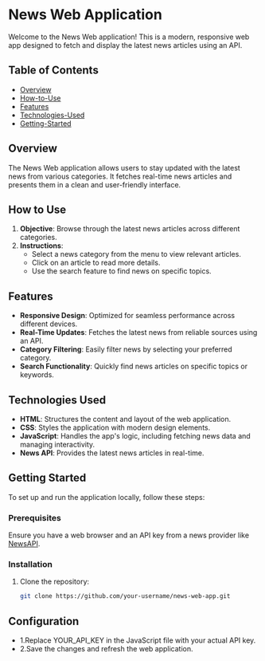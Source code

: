 # News Web Application

Welcome to the News Web application! This is a modern, responsive web app designed to fetch and display the latest news articles using an API.

## Table of Contents
- [Overview](#overview)
- [How-to-Use](#how-to-use)
- [Features](#features)
- [Technologies-Used](#technologies-used)
- [Getting-Started](#getting-started)

## Overview
The News Web application allows users to stay updated with the latest news from various categories. It fetches real-time news articles and presents them in a clean and user-friendly interface.

## How to Use
1. **Objective**: Browse through the latest news articles across different categories.
2. **Instructions**:
   - Select a news category from the menu to view relevant articles.
   - Click on an article to read more details.
   - Use the search feature to find news on specific topics.

## Features
- **Responsive Design**: Optimized for seamless performance across different devices.
- **Real-Time Updates**: Fetches the latest news from reliable sources using an API.
- **Category Filtering**: Easily filter news by selecting your preferred category.
- **Search Functionality**: Quickly find news articles on specific topics or keywords.

## Technologies Used
- **HTML**: Structures the content and layout of the web application.
- **CSS**: Styles the application with modern design elements.
- **JavaScript**: Handles the app's logic, including fetching news data and managing interactivity.
- **News API**: Provides the latest news articles in real-time.

## Getting Started
To set up and run the application locally, follow these steps:

### Prerequisites
Ensure you have a web browser and an API key from a news provider like [NewsAPI](https://newsapi.org/).

### Installation
1. Clone the repository:
   ```sh
   git clone https://github.com/your-username/news-web-app.git

## Configuration
- 1.Replace YOUR_API_KEY in the JavaScript file with your actual API key.
- 2.Save the changes and refresh the web application.
